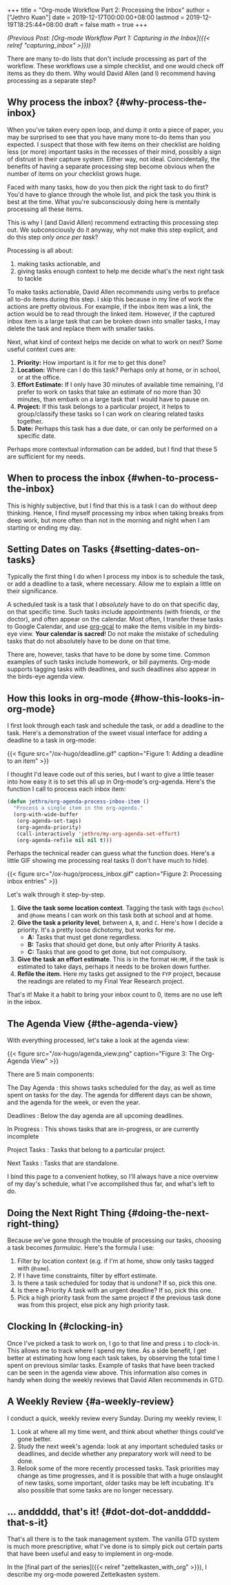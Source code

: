 +++
title = "Org-mode Workflow Part 2: Processing the Inbox"
author = ["Jethro Kuan"]
date = 2019-12-17T00:00:00+08:00
lastmod = 2019-12-19T18:25:44+08:00
draft = false
math = true
+++

_(Previous Post: [Org-mode Workflow Part 1: Capturing in the Inbox]({{< relref "capturing_inbox" >}}))_

There are many to-do lists that don't include processing as part of
the workflow. These workflows use a simple checklist, and one would
check off items as they do them. Why would David Allen (and I)
recommend having processing as a separate step?


## Why process the inbox? {#why-process-the-inbox}

When you've taken every open loop, and dump it onto a piece of paper,
you may be surprised to see that you have many more to-do items than
you expected. I suspect that those with few items on their checklist
are holding less (or more) important tasks in the recesses of their
mind, possibly a sign of distrust in their capture system. Either way,
not ideal. Coincidentally, the benefits of having a separate
processing step become obvious when the number of items on your
checklist grows huge.

Faced with many tasks, how do you then pick the right task to do
first? You'd have to glance through the whole list, and pick the task
you think is best at the time. What you're subconsciously doing here
is mentally processing all these items.

This is why I (and David Allen) recommend extracting this processing
step out. We subconsciously do it anyway, why not make this step
explicit, and do this step _only once per task_?

Processing is all about:

1.  making tasks actionable, and
2.  giving tasks enough context to help me decide what's the next right
    task to tackle

To make tasks actionable, David Allen recommends using verbs to
preface all to-do items during this step. I skip this because in my
line of work the actions are pretty obvious. For example, if the inbox
item was a link, the action would be to read through the linked item.
However, if the captured inbox item is a large task that can be broken
down into smaller tasks, I may delete the task and replace them with
smaller tasks.

Next, what kind of context helps me decide on what to work on next?
Some useful context cues are:

1.  **Priority:** How important is it for me to get this done?
2.  **Location:** Where can I do this task? Perhaps only at home, or in
    school, or at the office.
3.  **Effort Estimate:** If I only have 30 minutes of available time
    remaining, I'd prefer to work on tasks that take an estimate of no
    more than 30 minutes, than embark on a large task that I would have
    to pause on.
4.  **Project:** If this task belongs to a particular project, it helps
    to group/classify these tasks so I can work on clearing related
    tasks together.
5.  **Date:** Perhaps this task has a due date, or can only be performed
    on a specific date.

Perhaps more contextual information can be added, but I find that
these 5 are sufficient for my needs.


## When to process the inbox {#when-to-process-the-inbox}

This is highly subjective, but I find that this is a task I can do
without deep thinking. Hence, I find myself processing my inbox when
taking breaks from deep work, but more often than not in the morning
and night when I am starting or ending my day.


## Setting Dates on Tasks {#setting-dates-on-tasks}

Typically the first thing I do when I process my inbox is to schedule
the task, or add a deadline to a task, where necessary. Allow me to
explain a little on their significance.

A scheduled task is a task that I _absolutely_ have to do on that
specific day, on that specific time. Such tasks include appointments
(with friends, or the doctor), and often appear on the calendar. Most
often, I transfer these tasks to Google Calendar, and use [org-gcal](https://github.com/myuhe/org-gcal.el) to
make the items visible in my birds-eye view. **Your calendar is
sacred**! Do not make the mistake of scheduling tasks that do not
absolutely have to be done on that time.

There are, however, tasks that have to be done by some time. Common
examples of such tasks include homework, or bill payments. Org-mode
supports tagging tasks with deadlines, and such deadlines also appear
in the birds-eye agenda view.


## How this looks in org-mode {#how-this-looks-in-org-mode}

I first look through each task and schedule the task, or add a
deadline to the task. Here's a demonstration of the sweet visual
interface for adding a deadline to a task in org-mode:

{{< figure src="/ox-hugo/deadline.gif" caption="Figure 1: Adding a deadline to an item" >}}

I thought I'd leave code out of this series, but I want to give a
little teaser into how easy it is to set this all up in Org-mode's
org-agenda. Here's the function I call to process each inbox item:

```lisp
(defun jethro/org-agenda-process-inbox-item ()
  "Process a single item in the org-agenda."
  (org-with-wide-buffer
   (org-agenda-set-tags)
   (org-agenda-priority)
   (call-interactively 'jethro/my-org-agenda-set-effort)
   (org-agenda-refile nil nil t)))
```

Perhaps the technical reader can guess what the function does. Here's
a little GIF showing me processing real tasks (I don't have much to
hide).

{{< figure src="/ox-hugo/process_inbox.gif" caption="Figure 2: Processing inbox entries" >}}

Let's walk through it step-by-step.

1.  **Give the task some location context**. Tagging the task with tags
    `@school` and `@home` means I can work on this task both at school
    and at home.
2.  **Give the task a priority level**, between `A`, `B`, and `C`. Here's how I
    decide a priority. It's a pretty loose dichotomy, but works for me.
    -   **A:** Tasks that must get done regardless.
    -   **B:** Tasks that should get done, but only after Priority A tasks.
    -   **C:** Tasks that are good to get done, but not compulsory.
3.  **Give the task an effort estimate**. This is in the format `HH:MM`,
    if the task is estimated to take days, perhaps it needs to be
    broken down further.
4.  **Refile the item.** Here my tasks get assigned to the `FYP` project,
    because the readings are related to my Final Year Research project.

That's it! Make it a habit to bring your inbox count to 0, items are
no use left in the inbox.


## The Agenda View {#the-agenda-view}

With everything processed, let's take a look at the agenda view:

{{< figure src="/ox-hugo/agenda_view.png" caption="Figure 3: The Org-Agenda View" >}}

There are 5 main components:

The Day Agenda
: this shows tasks scheduled for the day, as well as
    time spent on tasks for the day. The agenda for different days can
    be shown, and the agenda for the week, or even the year.

Deadlines
: Below the day agenda are all upcoming deadlines.

In Progress
: This shows tasks that are in-progress, or are
    currently incomplete

Project Tasks
: Tasks that belong to a particular project.

Next Tasks
: Tasks that are standalone.

I bind this page to a convenient hotkey, so I'll always have a nice
overview of my day's schedule, what I've accomplished thus far, and
what's left to do.


## Doing the Next Right Thing {#doing-the-next-right-thing}

Because we've gone through the trouble of processing our tasks,
choosing a task becomes _formulaic_. Here's the formula I
use:

1.  Filter by location context (e.g. if I'm at home, show only tasks
    tagged with `@home`).
2.  If I have time constraints, filter by effort estimate.
3.  Is there a task scheduled for today that is undone? If so, pick this one.
4.  Is there a Priority A task with an urgent deadline? If so, pick
    this one.
5.  Pick a high priority task from the same project if the previous
    task done was from this project, else pick any high priority task.


## Clocking In {#clocking-in}

Once I've picked a task to work on, I go to that line and press `i` to
clock-in. This allows me to track where I spend my time. As a side
benefit, I get better at estimating how long each task takes, by
observing the total time I spent on previous similar tasks. Example of
tasks that have been tracked can be seen in the agenda view above.
This information also comes in handy when doing the weekly reviews
that David Allen recommends in GTD.


## A Weekly Review {#a-weekly-review}

I conduct a quick, weekly review every Sunday. During my weekly
review, I:

1.  Look at where all my time went, and think about whether things
    could've gone better.
2.  Study the next week's agenda: look at any important scheduled tasks
    or deadlines, and decide whether any preparatory work will need to
    be done.
3.  Relook some of the more recently processed tasks. Task priorities
    may change as time progresses, and it is possible that with a huge
    onslaught of new tasks, some important, older tasks may be left
    incubating. It's also possible that some tasks are no longer
    necessary.


## ... anddddd, that's it! {#dot-dot-dot-anddddd-that-s-it}

That's all there is to the task management system. The vanilla GTD
system is much more prescriptive, what I've done is to simply pick out
certain parts that have been useful and easy to implement in org-mode.

In the [final part of the series]({{< relref "zettelkasten_with_org" >}}), I describe my org-mode powered
Zettelkasten system.
